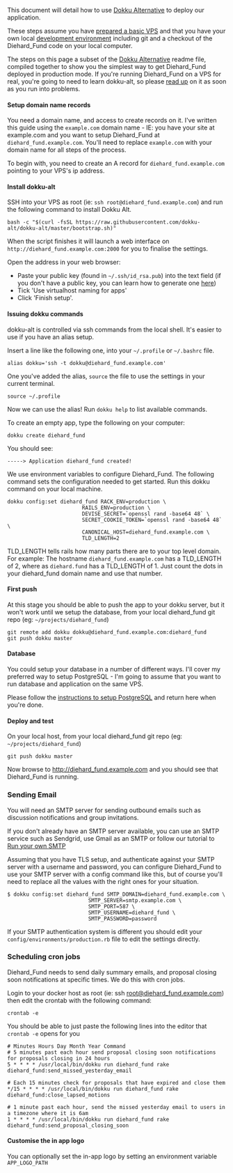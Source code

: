 This document will detail how to use [Dokku Alternative](https://github.com/dokku-alt/dokku-alt) to deploy our application.

These steps assume you have [prepared a basic VPS](https://github.com/diehard_fund/diehard_fund/wiki/Basic-VPS-setup)
and that you have your own local [development environment](https://github.com/diehard_fund/diehard_fund/wiki/Setup-a-Diehard_Fund-development-environment) including git and a checkout of the Diehard_Fund code on your local computer.

The steps on this page a subset of the [Dokku Alternative](https://github.com/dokku-alt/dokku-alt) readme file, compiled together to show you the simplest way to get Diehard_Fund deployed in production mode. If you're running Diehard_Fund on a VPS for real, you're going to need to learn dokku-alt, so please [read up](https://github.com/dokku-alt/dokku-alt) on it as soon as you run into problems.

#### Setup domain name records
You need a domain name, and access to create records on it. I've written this guide using the `example.com` domain name - IE: you have your site at example.com and you want to setup Diehard_Fund at `diehard_fund.example.com`. You'll need to replace `example.com` with your domain name for all steps of the process.

To begin with, you need to create an A record for `diehard_fund.example.com` pointing to your VPS's ip address.

#### Install dokku-alt

SSH into your VPS as root (ie: `ssh root@diehard_fund.example.com`) and run the following command to install Dokku Alt.
```
bash -c "$(curl -fsSL https://raw.githubusercontent.com/dokku-alt/dokku-alt/master/bootstrap.sh)"
```

When the script finishes it will launch a web interface on `http://diehard_fund.example.com:2000` for you to finalise the settings.

Open the address in your web browser:

* Paste your public key (found in `~/.ssh/id_rsa.pub`) into the text field (if you don't have a public key, you can learn how to generate one [here](https://help.github.com/articles/generating-ssh-keys/))
* Tick 'Use virtualhost naming for apps'
* Click 'Finish setup'.

#### Issuing dokku commands

dokku-alt is controlled via ssh commands from the local shell. It's easier to use if you have an alias setup.

Insert a line like the following one, into your `~/.profile` or `~/.bashrc` file.

```
alias dokku='ssh -t dokku@diehard_fund.example.com'
```

One you've added the alias, `source` the file to use the settings in your current terminal.

```
source ~/.profile
```

Now we can use the alias! Run `dokku help` to list available commands. 

To create an empty app, type the following on your computer:

```
dokku create diehard_fund
```

You should see:
```
-----> Application diehard_fund created!
```

We use environment variables to configure Diehard_Fund. The following command sets the configuration needed to get started. Run this dokku command on your local machine.

```
dokku config:set diehard_fund RACK_ENV=production \
                        RAILS_ENV=production \
                        DEVISE_SECRET=`openssl rand -base64 48` \
                        SECRET_COOKIE_TOKEN=`openssl rand -base64 48` \
                        CANONICAL_HOST=diehard_fund.example.com \
                        TLD_LENGTH=2
```

TLD_LENGTH tells rails how many parts there are to your top level domain. For example: The hostname `diehard_fund.example.com` has a TLD_LENGTH of 2, where as `diehard.fund` has a TLD_LENGTH of 1. Just count the dots in your  diehard_fund domain name and use that number.

#### First push

At this stage you should be able to push the app to your dokku server, but it won't work until we setup the database, from your local diehard_fund git repo (eg: `~/projects/diehard_fund`)

```
git remote add dokku dokku@diehard_fund.example.com:diehard_fund
git push dokku master
```

#### Database

You could setup your database in a number of different ways. I'll cover my preferred way to setup PostgreSQL - I'm going to assume that you want to run database and application on the same VPS.
 
Please follow the [instructions to setup PostgreSQL](https://github.com/diehard_fund/diehard_fund/wiki/Install-PostgreSQL) and return here when you're done.

#### Deploy and test

On your local host, from your local diehard_fund git repo (eg: `~/projects/diehard_fund`)

```
git push dokku master
```

Now browse to http://diehard_fund.example.com and you should see that Diehard_Fund is running.

### Sending Email
You will need an SMTP server for sending outbound emails such as discussion notifications and group invitations.

If you don't already have an SMTP server available, you can use an SMTP service such as Sendgrid, use Gmail as an SMTP or follow our tutorial to [Run your own SMTP](https://github.com/diehard_fund/diehard_fund/wiki/Setup-an-SMTP-server-with-Docker)

Assuming that you have TLS setup, and authenticate against your SMTP server with a username and password, you can configure Diehard_Fund to use your SMTP server with a config command like this, but of course you'll need to replace all the values with the right ones for your situation. 

```
$ dokku config:set diehard_fund SMTP_DOMAIN=diehard_fund.example.com \
                          SMTP_SERVER=smtp.example.com \
                          SMTP_PORT=587 \
                          SMTP_USERNAME=diehard_fund \
                          SMTP_PASSWORD=password
```
If your SMTP authentication system is different you should edit your `config/environments/production.rb` file to edit the settings directly.

### Scheduling cron jobs
Diehard_Fund needs to send daily summary emails, and proposal closing soon notifications at specific times. We do this with cron jobs.

Login to your docker host as root (ie: ssh root@diehard_fund.example.com) then edit the crontab with the following command:

```
crontab -e
```

You should be able to just paste the following lines into the editor that `crontab -e` opens for you

```
# Minutes Hours Day Month Year Command
# 5 minutes past each hour send proposal closing soon notifications for proposals closing in 24 hours
5 * * * * /usr/local/bin/dokku run diehard_fund rake diehard_fund:send_missed_yesterday_email

# Each 15 minutes check for proposals that have expired and close them
*/15 * * * * /usr/local/bin/dokku run diehard_fund rake diehard_fund:close_lapsed_motions

# 1 minute past each hour, send the missed yesterday email to users in a timezone where it is 6am
1 * * * * /usr/local/bin/dokku run diehard_fund rake diehard_fund:send_proposal_closing_soon
```

#### Customise the in app logo

You can optionally set the in-app logo by setting an environment variable `APP_LOGO_PATH`
